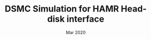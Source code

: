 ---
title: "DSMC Simulation for HAMR Head-disk interface "
collection: talks
type: "Talks"
permalink: /talks/ASRC_1.md
#venue: "UC San Francisco, Department of Testing"
date: "Mar 2020"
location: "Virtual (ASRC Review) "
---